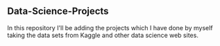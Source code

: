 ## Data-Science-Projects ##
In this repository I'll be adding the projects which I have done by myself taking the data sets from Kaggle and other data science web sites.             

